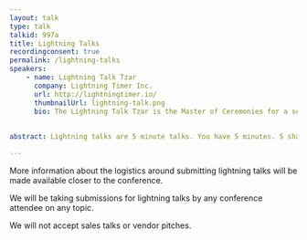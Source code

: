 ```yaml
---
layout: talk
type: talk
talkid: 997a
title: Lightning Talks
recordingconsent: true
permalink: /lightning-talks
speakers: 
    - name: Lightning Talk Tzar
      company: Lightning Timer Inc. 
      url: http://lightningtimer.io/
      thumbnailUrl: lightning-talk.png
      bio: The Lightning Talk Tzar is the Master of Ceremonies for a session of Lightning talks. Their skills include introducing the current speaker, pre-announcing the next speaker (getting them to start their setup), starting timers, and leading the crowd in a rousing applause should the timer reach '0:00'. 
    
 
abstract: Lightning talks are 5 minute talks. You have 5 minutes. 5 shall be the number, and the number shall be 5. 6 is too much. 

---
```


More information about the logistics around submitting lightning talks will be made available closer to the conference. 

We will be taking submissions for lightning talks by any conference attendee on any topic. 

We will not accept sales talks or vendor pitches. 

